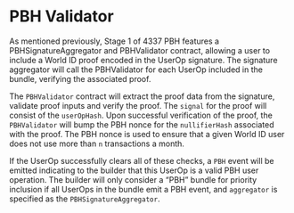 # PBH Validator

As mentioned previously, Stage 1 of 4337 PBH features a PBHSignatureAggregator and PBHValidator contract, allowing a user to include a World ID proof encoded in the UserOp signature. The signature aggregator will call the PBHValidator for each UserOp included in the bundle, verifying the associated proof.

The `PBHValidator` contract will extract the proof data from the signature, validate proof inputs and verify the proof. The `signal` for the proof will consist of the `userOpHash`. Upon successful verification of the proof, the `PBHValidator` will bump the PBH nonce for the `nullifierHash` associated with the proof. The PBH nonce is used to ensure that a given World ID user does not use more than `n` transactions a month.

If the UserOp successfully clears all of these checks, a `PBH` event will be emitted indicating to the builder that this UserOp is a valid PBH user operation. The builder will only consider a “PBH” bundle for priority inclusion if all UserOps in the bundle emit a PBH event, and `aggregator` is specified as the `PBHSignatureAggregator`.
